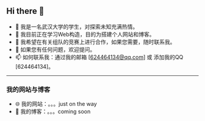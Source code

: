 ## Hi there 👋
* 🔭 我是一名武汉大学的学生，对探索未知充满热情。
* 🌱 我目前正在学习Web构造，目的为搭建个人网站和博客。
* 👯 我希望在有关组队的竞赛上进行合作，如果您需要，随时联系我。
* 💬 如果您有任何问题，欢迎提问。
* 📫 如何联系我：通过我的邮箱 [624464134@qq.com] 或 添加我的QQ [624464134]。
---
### 我的网站与博客
* 🌐 我的网站：。。。just on the way
* 📝 我的博客：。。。coming soon
